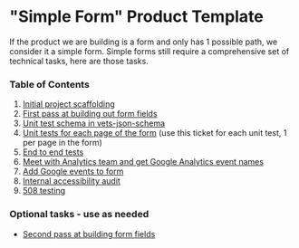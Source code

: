 # "Simple Form" Product Template

If the product we are building is a form and only has 1 possible path, we consider it a simple form. Simple forms still require a comprehensive set of technical tasks, here are those tasks.

### Table of Contents

1. [Initial project scaffolding]()
2. [First pass at building out form fields](https://github.com/department-of-veterans-affairs/va.gov-team/blob/master/teams/vsa/teams/ebenefits/engineering/product-templates/simple-form/ticket-templates/first-pass-at-building-out-form-fields.md)
3. [Unit test schema in vets-json-schema](https://github.com/department-of-veterans-affairs/va.gov-team/blob/master/teams/vsa/teams/ebenefits/engineering/product-templates/simple-form/ticket-templates/unit-test-schema-in-vets-json-schema.md)
4. [Unit tests for each page of the form](https://github.com/department-of-veterans-affairs/va.gov-team/blob/master/teams/vsa/teams/ebenefits/engineering/product-templates/simple-form/ticket-templates/unit-test.md) (use this ticket for each unit test, 1 per page in the form)
5. [End to end tests]()
6. [Meet with Analytics team and get Google Analytics event names](https://github.com/department-of-veterans-affairs/va.gov-team/blob/master/teams/vsa/teams/ebenefits/engineering/product-templates/simple-form/ticket-templates/meet-with-analytics-team-for-GA-events.md)
7. [Add Google events to form](https://github.com/department-of-veterans-affairs/va.gov-team/blob/master/teams/vsa/teams/ebenefits/engineering/product-templates/simple-form/ticket-templates/add-GA-events.md)
8. [Internal accessibility audit](https://github.com/department-of-veterans-affairs/va.gov-team/blob/master/teams/vsa/teams/ebenefits/engineering/product-templates/simple-form/ticket-templates/internal-accessibility-audit.md)
9. [508 testing](https://github.com/department-of-veterans-affairs/va.gov-team/blob/master/teams/vsa/teams/ebenefits/engineering/product-templates/simple-form/ticket-templates/508-accessibility-audit.md)


### Optional tasks - use as needed

- [Second pass at building form fields]()

